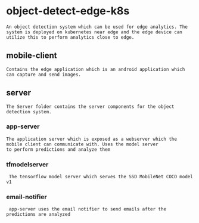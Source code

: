 # object-detect-edge-k8s

    An object detection system which can be used for edge analytics. The system is deployed on kubernetes near edge and the edge device can utilize this to perform analytics close to edge.
    
    
## mobile-client
    Contains the edge application which is an android application which can capture and send images.
    
## server
    The Server folder contains the server components for the object detection system.
    
### app-server
    The application server which is exposed as a webserver which the mobile client can communicate with. Uses the model server
    to perform predictions and analyze them
    
### tfmodelserver
     The tensorflow model server which serves the SSD MobileNet COCO model v1

### email-notifier
     app-server uses the email notifier to send emails after the predictions are analyzed
